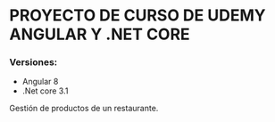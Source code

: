 # PROYECTO DE CURSO DE UDEMY ANGULAR Y .NET CORE

### Versiones:
- Angular 8
- .Net core 3.1

Gestión de productos de un restaurante.